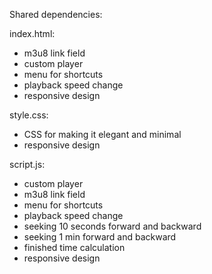 Shared dependencies:

index.html:
- m3u8 link field
- custom player
- menu for shortcuts
- playback speed change
- responsive design

style.css:
- CSS for making it elegant and minimal
- responsive design

script.js:
- custom player
- m3u8 link field
- menu for shortcuts
- playback speed change
- seeking 10 seconds forward and backward
- seeking 1 min forward and backward
- finished time calculation
- responsive design